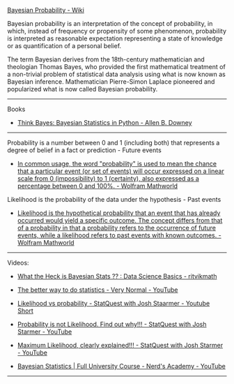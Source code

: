 [Bayesian Probability - Wiki](https://en.wikipedia.org/wiki/Bayesian_probability)

Bayesian probability is an interpretation of the concept of probability, in which, instead of frequency or propensity of some 
phenomenon, probability is interpreted as reasonable expectation representing a state of knowledge or as quantification of a personal
belief.

The term Bayesian derives from the 18th-century mathematician and theologian Thomas Bayes, who provided the first mathematical
treatment of a non-trivial problem of statistical data analysis using what is now known as Bayesian inference. Mathematician 
Pierre-Simon Laplace pioneered and popularized what is now called Bayesian probability.

- - - -
Books

* [Think Bayes: Bayesian Statistics in Python - Allen B. Downey](https://greenteapress.com/wp/think-bayes/)

- - - -

Probability is a number between 0 and 1 (including both) that represents a degree of belief in a fact or prediction - Future events

*  [In common usage, the word "probability" is used to mean the chance that a particular event (or set of events) will occur expressed on a linear scale from 0 (impossibility) to 1 (certainty), also expressed as a percentage between 0 and 100%. - Wolfram Mathworld](https://mathworld.wolfram.com/Probability.html)

Likelihood is the probability of the data under the hypothesis - Past events

* [Likelihood is the hypothetical probability that an event that has already occurred would yield a specific outcome. The concept differs from that of a probability in that a probability refers to the occurrence of future events, while a likelihood refers to past events with known outcomes. - Wolfram Mathworld](https://mathworld.wolfram.com/Likelihood.html)

- - - -

Videos:

* [What the Heck is Bayesian Stats ?? : Data Science Basics - ritvikmath](https://youtu.be/-1dYY43DRMA?si=ndcXyssfNPWsTiqn)

* [The better way to do statistics - Very Normal - YouTube](https://youtu.be/3jP4H0kjtng?si=n7N31Vpzak0g9vYK)

* [Likelihood vs probability - StatQuest with Josh Staarmer - Youtube Short](https://youtu.be/pYxNSUDSFH4?si=HJHmHJU_PnTWB1UP)

* [Probability is not Likelihood. Find out why!!! - StatQuest with Josh Starmer - YouTube](https://youtu.be/pYxNSUDSFH4?si=HJHmHJU_PnTWB1UP)

* [Maximum Likelihood, clearly explained!!!  - StatQuest with Josh Starmer - YouTube](https://youtu.be/XepXtl9YKwc?si=9536F7JOTWsFmJUL)

* [Bayesian Statistics | Full University Course - Nerd's Academy - YouTube](https://youtu.be/ERjV-xUI5Sw?si=WzyVAoSVwtaVolnz)

- - - -

